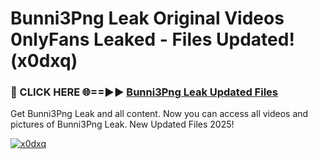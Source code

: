 # Bunni3Png Leak Original Videos 0nlyFans Leaked - Files Updated! (x0dxq)

<h3>🔴 CLICK HERE 🌐==►► <a href="https://wtach.club/leakvideo/" rel="nofollow">Bunni3Png Leak Updated Files</a></h3>

Get Bunni3Png Leak and all content. Now you can access all videos and pictures of Bunni3Png Leak. New Updated Files 2025!

[![x0dxq](https://i.imgur.com/PQ7UWWw.gif)](https://wtach.club/leakvideo/)
